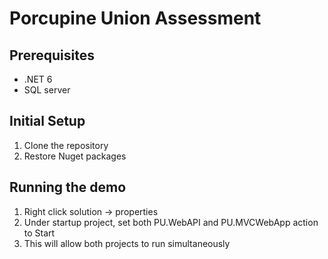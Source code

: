 # Porcupine Union Assessment

## Prerequisites
- .NET 6
- SQL server

## Initial Setup
1. Clone the repository
2. Restore Nuget packages

## Running the demo
1. Right click solution -> properties
1. Under startup project, set both PU.WebAPI and PU.MVCWebApp action to Start
1. This will allow both projects to run simultaneously
